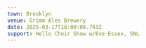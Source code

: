 ```yaml
---
town: Brooklyn
venue: Grimm Ales Brewery
date: 2025-03-17T18:00:00.743Z
support: Hello Choir Show w/Eve Essex, SNL
---
```

